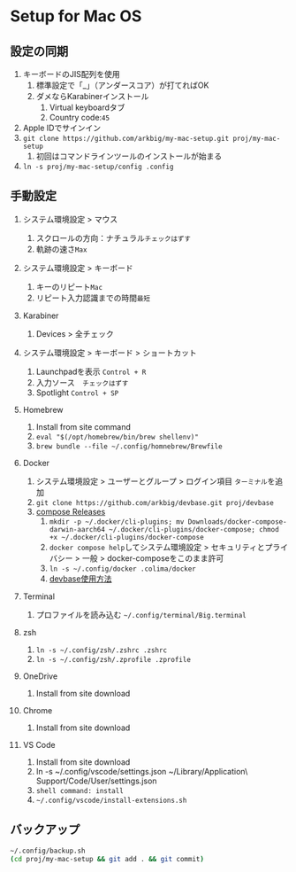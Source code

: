 # Setup for Mac OS

## 設定の同期

1. キーボードのJIS配列を使用
   1. 標準設定で「_」（アンダースコア）が打てればOK
   2. ダメならKarabinerインストール
      1. Virtual keyboardタブ
      2. Country code:`45`
2. Apple IDでサインイン
3. `git clone https://github.com/arkbig/my-mac-setup.git proj/my-mac-setup`
   1. 初回はコマンドラインツールのインストールが始まる
4. `ln -s proj/my-mac-setup/config .config`

## 手動設定

1. システム環境設定 > マウス
   1. スクロールの方向：ナチュラル`チェックはずす`
   2. 軌跡の速さ`Max`
2. システム環境設定 > キーボード
   1. キーのリピート`Mac`
   2. リピート入力認識までの時間`最短`
3. Karabiner
   1. Devices > 全チェック
4. システム環境設定 > キーボード > ショートカット
   1. Launchpadを表示 `Control + R`
   2. 入力ソース　`チェックはずす`
   3. Spotlight `Control + SP`
5. Homebrew
   1. Install from site command
   2. `eval "$(/opt/homebrew/bin/brew shellenv)"`
   3. `brew bundle --file ~/.config/homnebrew/Brewfile`
6. Docker
   1. システム環境設定 > ユーザーとグループ > ログイン項目 `ターミナル`を追加
   2. `git clone https://github.com/arkbig/devbase.git proj/devbase`
   3. [compose Releases](https://github.com/docker/compose/releases)
      1. `mkdir -p ~/.docker/cli-plugins; mv Downloads/docker-compose-darwin-aarch64 ~/.docker/cli-plugins/docker-compose; chmod +x ~/.docker/cli-plugins/docker-compose`
      2. `docker compose help`してシステム環境設定 > セキュリティとプライバシー > 一般 > docker-composeをこのまま許可
      3. `ln -s ~/.config/docker .colima/docker`
      4. [devbase使用方法](https://zenn.dev/arkbig/books/devbase-2022_b1b24e6e8db350a1f7f379af3833e90d79ad5/viewer/conclusion)
7. Terminal
   1. プロファイルを読み込む `~/.config/terminal/Big.terminal`
8. zsh
   1. `ln -s ~/.config/zsh/.zshrc .zshrc`
   2. `ln -s ~/.config/zsh/.zprofile .zprofile`
9. OneDrive
   1. Install from site download

10. Chrome
    1. Install from site download

11. VS Code
    1. Install from site download
    2. ln -s ~/.config/vscode/settings.json ~/Library/Application\ Support/Code/User/settings.json
    3. `shell command: install`
    4. `~/.config/vscode/install-extensions.sh`

## バックアップ

```sh
~/.config/backup.sh
(cd proj/my-mac-setup && git add . && git commit)
```
